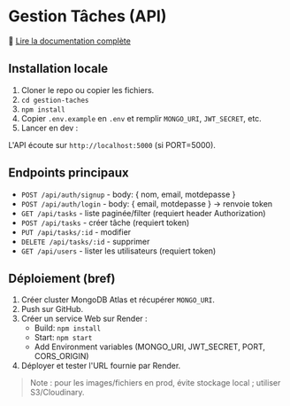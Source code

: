 # Gestion Tâches (API)

📄 [Lire la documentation complète](./DOCUMENTATION.md)

## Installation locale

1. Cloner le repo ou copier les fichiers.
2. `cd gestion-taches`
3. `npm install`
4. Copier `.env.example` en `.env` et remplir `MONGO_URI`, `JWT_SECRET`, etc.
5. Lancer en dev :

L'API écoute sur `http://localhost:5000` (si PORT=5000).

## Endpoints principaux

- `POST /api/auth/signup` - body: { nom, email, motdepasse }
- `POST /api/auth/login` - body: { email, motdepasse } -> renvoie token
- `GET /api/tasks` - liste paginée/filter (requiert header Authorization)
- `POST /api/tasks` - créer tâche (requiert token)
- `PUT /api/tasks/:id` - modifier
- `DELETE /api/tasks/:id` - supprimer
- `GET /api/users` - lister les utilisateurs (requiert token)

## Déploiement (bref)
1. Créer cluster MongoDB Atlas et récupérer `MONGO_URI`.
2. Push sur GitHub.
3. Créer un service Web sur Render :
   - Build: `npm install`
   - Start: `npm start`
   - Add Environment variables (MONGO_URI, JWT_SECRET, PORT, CORS_ORIGIN)
4. Déployer et tester l'URL fournie par Render.

> Note : pour les images/fichiers en prod, évite stockage local ; utiliser S3/Cloudinary.
